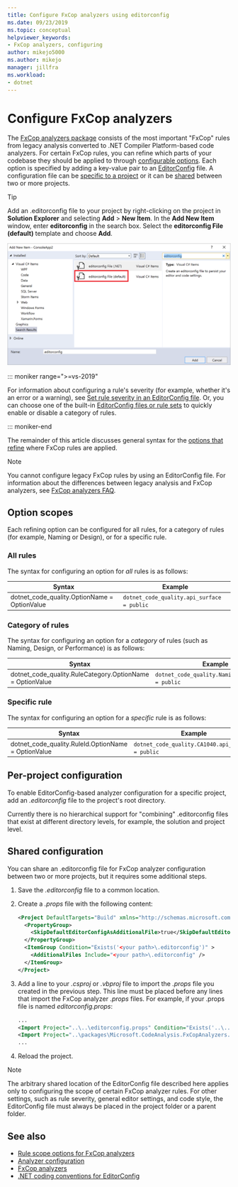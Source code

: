 ```yaml
---
title: Configure FxCop analyzers using editorconfig
ms.date: 09/23/2019
ms.topic: conceptual
helpviewer_keywords:
- FxCop analyzers, configuring
author: mikejo5000
ms.author: mikejo
manager: jillfra
ms.workload:
- dotnet
---
```

# Configure FxCop analyzers

The [FxCop analyzers package](install-fxcop-analyzers.md) consists of the most important "FxCop" rules from legacy analysis converted to .NET Compiler Platform-based code analyzers. For certain FxCop rules, you can refine which parts of your codebase they should be applied to through [configurable options](fxcop-analyzer-options.md). Each option is specified by adding a key-value pair to an [EditorConfig](https://editorconfig.org) file. A configuration file can be [specific to a project](#per-project-configuration) or it can be [shared](#shared-configuration) between two or more projects.

> [!TIP]
> Add an .editorconfig file to your project by right-clicking on the project in **Solution Explorer** and selecting **Add** > **New Item**. In the **Add New Item** window, enter **editorconfig** in the search box. Select the **editorconfig File (default)** template and choose **Add**.
>
> ![Add editorconfig file to project in Visual Studio](media/add-editorconfig-file.png)

::: moniker range=">=vs-2019"

For information about configuring a rule's severity (for example, whether it's an error or a warning), see [Set rule severity in an EditorConfig file](use-roslyn-analyzers.md#set-rule-severity-in-an-editorconfig-file). Or, you can choose one of the built-in [EditorConfig files or rule sets](analyzer-rule-sets.md) to quickly enable or disable a category of rules.

::: moniker-end

The remainder of this article discusses general syntax for the [options that refine](fxcop-analyzer-options.md) where FxCop rules are applied.

> [!NOTE]
> You cannot configure legacy FxCop rules by using an EditorConfig file. For information about the differences between legacy analysis and FxCop analyzers, see [FxCop analyzers FAQ](fxcop-analyzers-faq.md).

## Option scopes

Each refining option can be configured for all rules, for a category of rules (for example, Naming or Design), or for a specific rule.

### All rules

The syntax for configuring an option for *all* rules is as follows:

|Syntax|Example|
|-|-|
| dotnet_code_quality.OptionName = OptionValue | `dotnet_code_quality.api_surface = public` |

### Category of rules

The syntax for configuring an option for a *category* of rules (such as Naming, Design, or Performance) is as follows:

|Syntax|Example|
|-|-|
| dotnet_code_quality.RuleCategory.OptionName = OptionValue | `dotnet_code_quality.Naming.api_surface = public` |

### Specific rule

The syntax for configuring an option for a *specific* rule is as follows:

|Syntax|Example|
|-|-|
| dotnet_code_quality.RuleId.OptionName = OptionValue | `dotnet_code_quality.CA1040.api_surface = public` |

## Per-project configuration

To enable EditorConfig-based analyzer configuration for a specific project, add an *.editorconfig* file to the project's root directory.

Currently there is no hierarchical support for "combining" .editorconfig files that exist at different directory levels, for example, the solution and project level.

## Shared configuration

You can share an .editorconfig file for FxCop analyzer configuration between two or more projects, but it requires some additional steps.

1. Save the *.editorconfig* file to a common location.

2. Create a *.props* file with the following content:

   ```xml
   <Project DefaultTargets="Build" xmlns="http://schemas.microsoft.com/developer/msbuild/2003">
     <PropertyGroup>
       <SkipDefaultEditorConfigAsAdditionalFile>true</SkipDefaultEditorConfigAsAdditionalFile>
     </PropertyGroup>
     <ItemGroup Condition="Exists('<your path>\.editorconfig')" >
       <AdditionalFiles Include="<your path>\.editorconfig" />
     </ItemGroup>
   </Project>
   ```

3. Add a line to your *.csproj* or *.vbproj* file to import the *.props* file you created in the previous step. This line must be placed before any lines that import the FxCop analyzer *.props* files. For example, if your .props file is named *editorconfig.props*:

   ```xml
   ...
   <Import Project="..\..\editorconfig.props" Condition="Exists('..\..\editorconfig.props')" />
   <Import Project="..\packages\Microsoft.CodeAnalysis.FxCopAnalyzers.2.6.3\build\Microsoft.CodeAnalysis.FxCopAnalyzers.props" Condition="Exists('..\packages\Microsoft.CodeAnalysis.FxCopAnalyzers.2.6.3\build\Microsoft.CodeAnalysis.FxCopAnalyzers.props')" />
   ...
   ```

4. Reload the project.

> [!NOTE]
> The arbitrary shared location of the EditorConfig file described here applies only to configuring the scope of certain FxCop analyzer rules. For other settings, such as rule severity, general editor settings, and code style, the EditorConfig file must always be placed in the project folder or a parent folder.

## See also

- [Rule scope options for FxCop analyzers](fxcop-analyzer-options.md)
- [Analyzer configuration](https://github.com/dotnet/roslyn-analyzers/blob/master/docs/Analyzer%20Configuration.md)
- [FxCop analyzers](install-fxcop-analyzers.md)
- [.NET coding conventions for EditorConfig](../ide/editorconfig-code-style-settings-reference.md)
